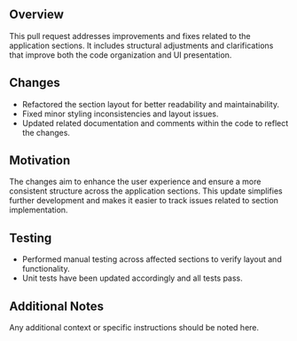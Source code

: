 ## Overview

This pull request addresses improvements and fixes related to the application sections. It includes structural adjustments and clarifications that improve both the code organization and UI presentation.

## Changes

- Refactored the section layout for better readability and maintainability.
- Fixed minor styling inconsistencies and layout issues.
- Updated related documentation and comments within the code to reflect the changes.

## Motivation

The changes aim to enhance the user experience and ensure a more consistent structure across the application sections. This update simplifies further development and makes it easier to track issues related to section implementation.

## Testing

- Performed manual testing across affected sections to verify layout and functionality.
- Unit tests have been updated accordingly and all tests pass.

## Additional Notes

Any additional context or specific instructions should be noted here.
